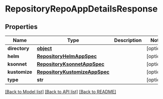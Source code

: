 # RepositoryRepoAppDetailsResponse

## Properties
Name | Type | Description | Notes
------------ | ------------- | ------------- | -------------
**directory** | [**object**](.md) |  | [optional] 
**helm** | [**RepositoryHelmAppSpec**](RepositoryHelmAppSpec.md) |  | [optional] 
**ksonnet** | [**RepositoryKsonnetAppSpec**](RepositoryKsonnetAppSpec.md) |  | [optional] 
**kustomize** | [**RepositoryKustomizeAppSpec**](RepositoryKustomizeAppSpec.md) |  | [optional] 
**type** | **str** |  | [optional] 

[[Back to Model list]](../README.md#documentation-for-models) [[Back to API list]](../README.md#documentation-for-api-endpoints) [[Back to README]](../README.md)


